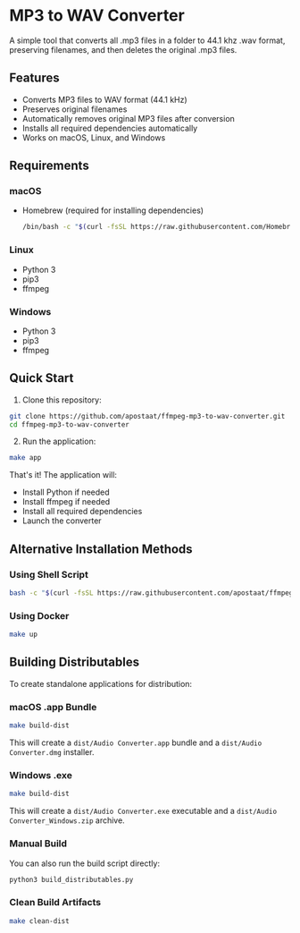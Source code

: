 # MP3 to WAV Converter

A simple tool that converts all .mp3 files in a folder to 44.1 khz .wav format, preserving filenames, and then deletes the original .mp3 files.

## Features
- Converts MP3 files to WAV format (44.1 kHz)
- Preserves original filenames
- Automatically removes original MP3 files after conversion
- Installs all required dependencies automatically
- Works on macOS, Linux, and Windows

## Requirements

### macOS
- Homebrew (required for installing dependencies)
  ```bash
  /bin/bash -c "$(curl -fsSL https://raw.githubusercontent.com/Homebrew/install/HEAD/install.sh)"
  ```

### Linux
- Python 3
- pip3
- ffmpeg

### Windows
- Python 3
- pip3
- ffmpeg

## Quick Start

1. Clone this repository:
```bash
git clone https://github.com/apostaat/ffmpeg-mp3-to-wav-converter.git
cd ffmpeg-mp3-to-wav-converter
```

2. Run the application:
```bash
make app
```

That's it! The application will:
- Install Python if needed
- Install ffmpeg if needed
- Install all required dependencies
- Launch the converter

## Alternative Installation Methods

### Using Shell Script
```bash
bash -c "$(curl -fsSL https://raw.githubusercontent.com/apostaat/ffmpeg-mp3-to-wav-converter/main/convert.sh)"
```

### Using Docker
```bash
make up
```

## Building Distributables

To create standalone applications for distribution:

### macOS .app Bundle
```bash
make build-dist
```
This will create a `dist/Audio Converter.app` bundle and a `dist/Audio Converter.dmg` installer.

### Windows .exe
```bash
make build-dist
```
This will create a `dist/Audio Converter.exe` executable and a `dist/Audio Converter_Windows.zip` archive.

### Manual Build
You can also run the build script directly:
```bash
python3 build_distributables.py
```

### Clean Build Artifacts
```bash
make clean-dist
```
